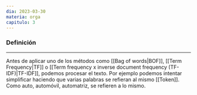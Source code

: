 ```yaml
---
dia: 2023-03-30
materia: orga
capitulo: 3
---
```

### Definición
---
Antes de aplicar uno de los métodos como [[Bag of words|BOF]], [[Term Frequency|TF]] o [[Term frequency x inverse document frequency (TF-IDF)|TF-IDF]], podemos procesar el texto. Por ejemplo podemos intentar simplificar haciendo que varias palabras se refieran al mismo [[Token]]. Como auto, automóvil, automatriz, se refieren a lo mismo.